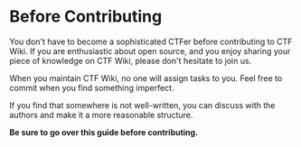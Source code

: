 # Before Contributing

You don't have to become a sophisticated CTFer before contributing to CTF Wiki. If you are enthusiastic about open source, and you enjoy sharing your piece of knowledge on CTF Wiki, please don't hesitate to join us.

When you maintain CTF Wiki, no one will assign tasks to you. Feel free to commit when you find something imperfect.

If you find that somewhere is not well-written, you can discuss with the authors and make it a more reasonable structure.

**Be sure to go over this guide before contributing.**
